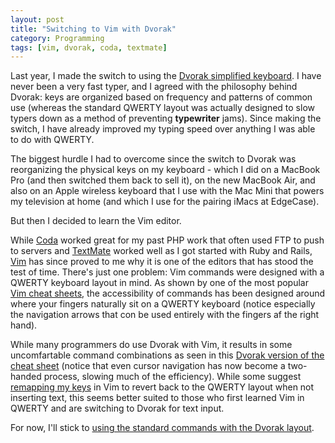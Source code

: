 ```yaml
---
layout: post
title: "Switching to Vim with Dvorak"
category: Programming
tags: [vim, dvorak, coda, textmate]
---
```


Last year, I made the switch to using the [Dvorak simplified keyboard][1]. I have never been a very fast typer, and I agreed with the philosophy behind Dvorak: keys are organized based on frequency and patterns of common use (whereas the standard QWERTY layout was actually designed to slow typers down as a method of preventing **typewriter** jams). Since making the switch, I have already improved my typing speed over anything I was able to do with QWERTY.

The biggest hurdle I had to overcome since the switch to Dvorak was reorganizing the physical keys on my keyboard - which I did on a MacBook Pro (and then switched them back to sell it), on the new MacBook Air, and also on an Apple wireless keyboard that I use with the Mac Mini that powers my television at home (and which I use for the pairing iMacs at EdgeCase).

But then I decided to learn the Vim editor.

While [Coda][2] worked great for my past PHP work that often used FTP to push to servers and [TextMate][3] worked well as I got started with Ruby and Rails, [Vim][4] has since proved to me why it is one of the editors that has stood the test of time. There's just one problem: Vim commands were designed with a QWERTY keyboard layout in mind. As shown by one of the most popular [Vim cheat sheets][5], the accessibility of commands has been designed around where your fingers naturally sit on a QWERTY keyboard (notice especially the navigation arrows that con be used entirely with the fingers af the right hand).

While many programmers do use Dvorak with Vim, it results in some uncomfartable command combinations as seen in this [Dvorak version of the cheat sheet][6] (notice that even cursor navigation has now become a two-handed process, slowing much of the efficiency). While some suggest [remapping my keys][7] in Vim to revert back to the QWERTY layout when not inserting text, this seems better suited to those who first learned Vim in QWERTY and are switching to Dvorak for text input.

For now, I'll stick to [using the standard commands with the Dvorak layout][6].

[1]: http://en.wikipedia.org/wiki/Dvorak_Simplified_Keyboard "Dvorak Simplified Keyboard"
[2]: http://panic.com/coda/ "Coda"
[3]: http://macromates.com/ "TextMate"
[4]: http://www.vim.org/ "Vim"
[5]: http://www.viemu.com/a_vi_vim_graphical_cheat_sheet_tutorial.html "Viemu Graphical Vim Cheat Sheet"
[6]: http://boredzo.org/vi_tutorial/ "Vim Tutorial for Dvorak"
[7]: http://vim.wikia.com/wiki/Using_Vim_with_the_Dvorak_keyboard_layout "Using Vim with Dvorak remap"
